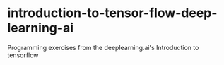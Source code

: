 # introduction-to-tensor-flow-deep-learning-ai
Programming exercises from the deeplearning.ai's Introduction to tensorflow
